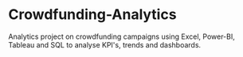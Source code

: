 # Crowdfunding-Analytics
Analytics project on crowdfunding campaigns using Excel, Power-BI, Tableau and SQL to analyse KPI's, trends and dashboards.
